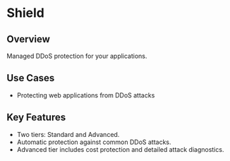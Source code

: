 # Shield

## Overview
Managed DDoS protection for your applications.

## Use Cases
- Protecting web applications from DDoS attacks

## Key Features
- Two tiers: Standard and Advanced.
- Automatic protection against common DDoS attacks.
- Advanced tier includes cost protection and detailed attack diagnostics.
